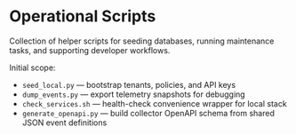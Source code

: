 # Operational Scripts

Collection of helper scripts for seeding databases, running maintenance tasks, and supporting developer workflows.

Initial scope:
- `seed_local.py` — bootstrap tenants, policies, and API keys
- `dump_events.py` — export telemetry snapshots for debugging
- `check_services.sh` — health-check convenience wrapper for local stack
- `generate_openapi.py` — build collector OpenAPI schema from shared JSON event definitions
